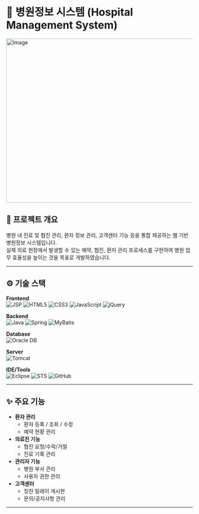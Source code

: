 # 🏥 병원정보 시스템 (Hospital Management System)

<img width="951" height="442" alt="Image" src="https://github.com/user-attachments/assets/f283bd58-656e-422d-84a6-71644594cc97" /> 

## 📌 프로젝트 개요
병원 내 진료 및 협진 관리, 환자 정보 관리, 고객센터 기능 등을 통합 제공하는 웹 기반 병원정보 시스템입니다.  
실제 의료 현장에서 발생할 수 있는 예약, 협진, 환자 관리 프로세스를 구현하여 병원 업무 효율성을 높이는 것을 목표로 개발하였습니다.  

---

## ⚙️ 기술 스택


**Frontend**  
![JSP](https://img.shields.io/badge/JSP-blue?logo=java&logoColor=white) 
![HTML5](https://img.shields.io/badge/HTML5-E34F26?logo=html5&logoColor=white)
![CSS3](https://img.shields.io/badge/CSS3-1572B6?logo=css3&logoColor=white)
![JavaScript](https://img.shields.io/badge/JavaScript-F7DF1E?logo=javascript&logoColor=black)
![jQuery](https://img.shields.io/badge/jQuery-0769AD?logo=jquery&logoColor=white)

**Backend**  
![Java](https://img.shields.io/badge/Java-007396?logo=openjdk&logoColor=white)
![Spring](https://img.shields.io/badge/Spring-6DB33F?logo=spring&logoColor=white)
![MyBatis](https://img.shields.io/badge/MyBatis-000000?logo=databricks&logoColor=white)

**Database**  
![Oracle DB](https://img.shields.io/badge/Oracle-F80000?logo=oracle&logoColor=white)

**Server**  
![Tomcat](https://img.shields.io/badge/Tomcat-F8DC75?logo=apachetomcat&logoColor=black)

**IDE/Tools**  
![Eclipse](https://img.shields.io/badge/Eclipse%20IDE-2C2255?logo=eclipseide&logoColor=white)
![STS](https://img.shields.io/badge/STS-6DB33F?logo=spring&logoColor=white)
![GitHub](https://img.shields.io/badge/GitHub-181717?logo=github&logoColor=white)


---

## ✨ 주요 기능
- **환자 관리**
  - 환자 등록 / 조회 / 수정
  - 예약 현황 관리
- **의료진 기능**
  - 협진 요청/수락/거절
  - 진료 기록 관리
- **관리자 기능**
  - 병원 부서 관리
  - 사용자 권한 관리
- **고객센터**
  - 칭찬 릴레이 게시판 
  - 문의/공지사항 관리

---


